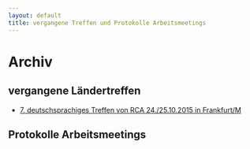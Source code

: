 ```yaml
---
layout: default
title: vergangene Treffen und Protokolle Arbeitsmeetings
---
```

# Archiv

## vergangene Ländertreffen

- [7. deutschsprachiges Treffen von RCA 24./25.10.2015 in Frankfurt/M](dateien/flyer_rca_2015.pdf)

## Protokolle Arbeitsmeetings
